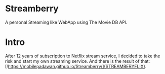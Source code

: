 # Streamberry
A personal Streaming like WebApp using The Movie DB API.

# Intro

After 12 years of subscription to Netflix stream service, I decided to take the risk and start my own streaming service. And there is the result of that: [!https://mobilepadawan.github.io/Streamberry/](STREAMBERYFLIX).
